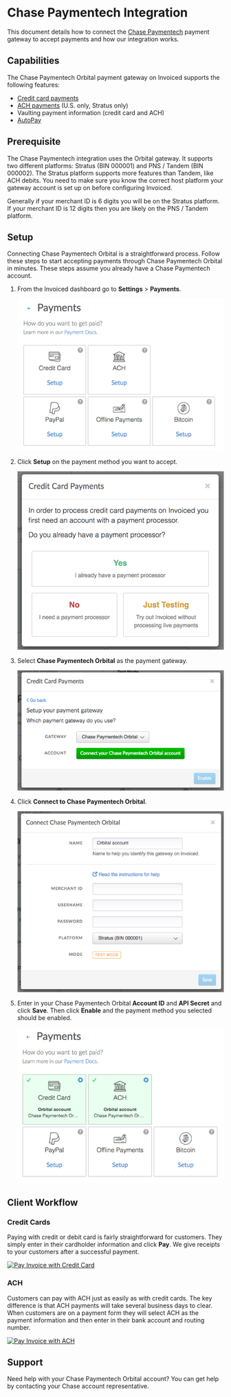 # Chase Paymentech Integration

This document details how to connect the [Chase Paymentech](https://www.chasepaymentech.com/) payment gateway to accept payments and how our integration works.

## Capabilities

The Chase Paymentech Orbital payment gateway on Invoiced supports the following features:

- [Credit card payments](/docs/payments/card)
- [ACH payments](/docs/payments/ach) (U.S. only, Stratus only)
- Vaulting payment information (credit card and ACH)
- [AutoPay](/docs/payments/autopay)

## Prerequisite

The Chase Paymentech integration uses the Orbital gateway. It supports two different platforms: Stratus (BIN 000001) and PNS / Tandem (BIN 000002). The Stratus platform supports more features than Tandem, like ACH debits. You need to make sure you know the correct host platform your gateway account is set up on before configuring Invoiced.

Generally if your merchant ID is 6 digits you will be on the Stratus platform. If your merchant ID is 12 digits then you are likely on the PNS / Tandem platform.

## Setup

Connecting Chase Paymentech Orbital is a straightforward process. Follow these steps to start accepting payments through Chase Paymentech Orbital in minutes. These steps assume you already have a Chase Paymentech account.

1. From the Invoiced dashboard go to **Settings** > **Payments**.

   [![Payment Settings](../img/payment-settings.png)](../img/payment-settings.png)

2. Click **Setup** on the payment method you want to accept.

   [![Credit Card Payments Setup](../img/credit-card-payment-setup.png)](../img/credit-card-payment-setup.png)

3. Select **Chase Paymentech Orbital** as the payment gateway.

   [![Chase Paymentech Orbital Payments Setup](../img/chase-paymentech-setup.png)](../img/chase-paymentech-setup.png)

4. Click **Connect to Chase Paymentech Orbital**.

   [![Chase Paymentech Orbital Settings Page](../img/chase-paymentech-connect.png)](../img/chase-paymentech-connect.png)

5. Enter in your Chase Paymentech Orbital **Account ID** and **API Secret** and click **Save**. Then click **Enable** and the payment method you selected should be enabled.

   [![Chase Paymentech Orbital Payments Enabled](../img/chase-paymentech-enabled.png)](../img/chase-paymentech-enabled.png)

## Client Workflow

### Credit Cards

Paying with credit or debit card is fairly straightforward for customers. They simply enter in their cardholder information and click **Pay**. We give receipts to your customers after a successful payment.

[![Pay Invoice with Credit Card](/docs/img/pay-invoice-credit-card.png)](/docs/img/pay-invoice-credit-card.png)

### ACH

Customers can pay with ACH just as easily as with credit cards. The key difference is that ACH payments will take several business days to clear. When customers are on a payment form they will select ACH as the payment information and then enter in their bank account and routing number.

[![Pay Invoice with ACH](/docs/img/pay-invoice-ach.png)](/docs/img/pay-invoice-ach.png)

## Support

Need help with your Chase Paymentech Orbital account? You can get help by contacting your Chase account representative.